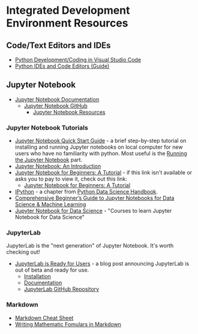 # Integrated Development Environment Resources

## Code/Text Editors and IDEs
- [Python Development/Coding in Visual Studio Code](https://realpython.com/python-development-visual-studio-code/)
- [Python IDEs and Code Editors (Guide)](https://realpython.com/python-ides-code-editors-guide/)

## Jupyter Notebook
- [Jupyter Notebook Documentation](https://jupyter-notebook.readthedocs.io/en/stable/)
  * [Jupyter Notebook GitHub](https://github.com/jupyter/notebook)
      - [Jupyter Notebook Resources](https://github.com/jupyter/notebook#resources)

### Jupyter Notebook Tutorials
- [Jupyter Notebook Quick Start Guide](http://jupyter-notebook-beginner-guide.readthedocs.io/en/latest/index.html) - a brief step-by-step tutorial on installing and running Jupyter notebooks on local computer for new users who have no familiarity with python. Most useful is the [Running the Jupyter Notebook](http://jupyter-notebook-beginner-guide.readthedocs.io/en/latest/execute.html) part.
- [Jupyter Notebook: An Introduction](https://realpython.com/jupyter-notebook-introduction/)
- [Jupyter Notebook for Beginners: A Tutorial](https://towardsdatascience.com/jupyter-notebook-for-beginners-a-tutorial-f55b57c23ada) - if this link isn't available or asks you to pay to view it, check out this link:
  - [Jupyter Notebook for Beginners: A Tutorial](https://www.kdnuggets.com/2018/05/jupyter-notebook-beginners-tutorial.html)
- [IPython](https://jakevdp.github.io/PythonDataScienceHandbook/index.html#1.-IPython:-Beyond-Normal-Python) - a chapter from [Python Data Science Handbook](https://jakevdp.github.io/PythonDataScienceHandbook/index.html).
- [Comprehensive Beginner’s Guide to Jupyter Notebooks for Data Science & Machine Learning](https://www.analyticsvidhya.com/blog/2018/05/starters-guide-jupyter-notebook/)
- [Jupyter Notebook for Data Science](https://kanger.dev/learn/jupyter-notebook-data-science-courses/) - "Courses to learn Jupyter Notebook for Data Science"

### JupyterLab
JupyterLab is the "next generation" of Jupyter Notebook. It's worth checking out!
- [JupyterLab is Ready for Users](https://blog.jupyter.org/jupyterlab-is-ready-for-users-5a6f039b8906) - a blog post announcing JupyterLab is out of beta and ready for use.
  * [Installation](http://jupyterlab.readthedocs.io/en/stable/getting_started/installation.html)
  * [Documentation](http://jupyterlab.readthedocs.io/en/stable/getting_started/overview.html)
  * [JupyterLab GitHub Repository](https://github.com/jupyterlab/jupyterlab)

### Markdown
- [Markdown Cheat Sheet](https://github.com/adam-p/markdown-here/wiki/Markdown-Cheatsheet)
- [Writing Mathematic Fomulars in Markdown](http://csrgxtu.github.io/2015/03/20/Writing-Mathematic-Fomulars-in-Markdown/)
